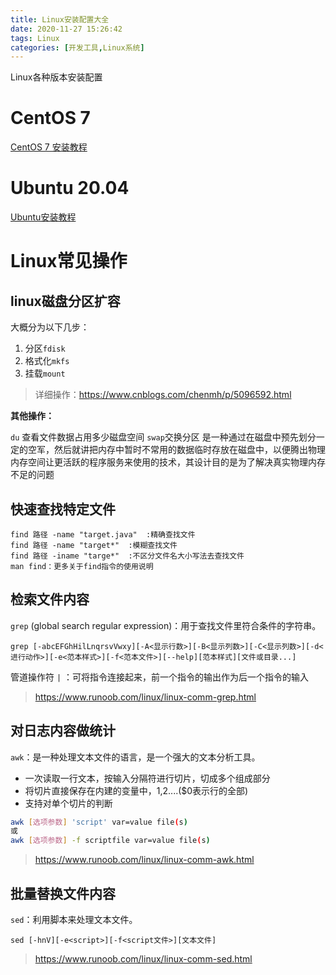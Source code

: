 ```yaml
---
title: Linux安装配置大全
date: 2020-11-27 15:26:42
tags: Linux
categories: [开发工具,Linux系统]
---
```


Linux各种版本安装配置

<!--more-->

# CentOS 7 

[CentOS 7 安装教程](https://mp.weixin.qq.com/s?__biz=MzUxNjg4NDEzNA==&mid=2247488461&idx=1&sn=3199f4d7f6854ab450a088135122d2ff&chksm=f9a1c004ced64912098b6e1b1d4406dbcc8858a6fc7b9d9e76196e33f28b613f940dd6d682dc&sessionid=1606460612&scene=126&clicktime=1606460870&enterid=1606460870&ascene=3&devicetype=android-27&version=2700143f&nettype=3gnet&abtest_cookie=AAACAA%3D%3D&lang=zh_CN&exportkey=A%2F6Xg4qYU%2FwWCE0t8HkjwzY%3D&pass_ticket=Mq6%2FQAWSPqK%2FgoRY6hwN80HcANi%2FWrcs4QkV5e%2BUTRSlviV9nk6vBi1LDmOauhub&wx_header=1)



# Ubuntu 20.04

[Ubuntu安装教程](https://mp.weixin.qq.com/s/vkLZ_3Jp4HdQ8PDIMYsGEw)



# Linux常见操作

## linux磁盘分区扩容

大概分为以下几步：

1. 分区`fdisk`
2. 格式化`mkfs`
3. 挂载`mount`

> 详细操作：https://www.cnblogs.com/chenmh/p/5096592.html



**其他操作：**

`du` 查看文件数据占用多少磁盘空间
`swap`交换分区 是一种通过在磁盘中预先划分一定的空军，然后就讲把内存中暂时不常用的数据临时存放在磁盘中，以便腾出物理内存空间让更活跃的程序服务来使用的技术，其设计目的是为了解决真实物理内存不足的问题



## 快速查找特定文件

```
find 路径 -name "target.java"  :精确查找文件
find 路径 -name "target*"  :模糊查找文件
find 路径 -iname "targe*"  :不区分文件名大小写法去查找文件
man find：更多关于find指令的使用说明
```

## 检索文件内容

`grep` (global search regular expression)：用于查找文件里符合条件的字符串。

```
grep [-abcEFGhHilLnqrsvVwxy][-A<显示行数>][-B<显示列数>][-C<显示列数>][-d<进行动作>][-e<范本样式>][-f<范本文件>][--help][范本样式][文件或目录...]
```

管道操作符 `|`  ：可将指令连接起来，前一个指令的输出作为后一个指令的输入

> https://www.runoob.com/linux/linux-comm-grep.html

## 对日志内容做统计

`awk`：是一种处理文本文件的语言，是一个强大的文本分析工具。

- 一次读取一行文本，按输入分隔符进行切片，切成多个组成部分
- 将切片直接保存在内建的变量中，$1,$2....($0表示行的全部)
- 支持对单个切片的判断

```bash
awk [选项参数] 'script' var=value file(s)
或
awk [选项参数] -f scriptfile var=value file(s)
```

> https://www.runoob.com/linux/linux-comm-awk.html

## 批量替换文件内容

`sed`：利用脚本来处理文本文件。

```
sed [-hnV][-e<script>][-f<script文件>][文本文件]
```

> https://www.runoob.com/linux/linux-comm-sed.html